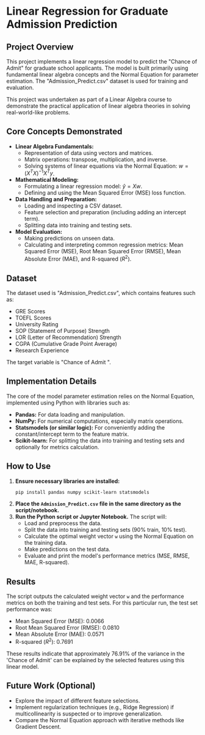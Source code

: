 # Linear Regression for Graduate Admission Prediction

## Project Overview

This project implements a linear regression model to predict the "Chance of Admit" for graduate school applicants. The model is built primarily using fundamental linear algebra concepts and the Normal Equation for parameter estimation. The "Admission_Predict.csv" dataset is used for training and evaluation.

This project was undertaken as part of a Linear Algebra course to demonstrate the practical application of linear algebra theories in solving real-world-like problems.

## Core Concepts Demonstrated

* **Linear Algebra Fundamentals:**
    * Representation of data using vectors and matrices.
    * Matrix operations: transpose, multiplication, and inverse.
    * Solving systems of linear equations via the Normal Equation: $w = (X^T X)^{-1} X^T y$.
* **Mathematical Modeling:**
    * Formulating a linear regression model: $\hat{y} = Xw$.
    * Defining and using the Mean Squared Error (MSE) loss function.
* **Data Handling and Preparation:**
    * Loading and inspecting a CSV dataset.
    * Feature selection and preparation (including adding an intercept term).
    * Splitting data into training and testing sets.
* **Model Evaluation:**
    * Making predictions on unseen data.
    * Calculating and interpreting common regression metrics: Mean Squared Error (MSE), Root Mean Squared Error (RMSE), Mean Absolute Error (MAE), and R-squared ($R^2$).

## Dataset

The dataset used is "Admission_Predict.csv", which contains features such as:
* GRE Scores
* TOEFL Scores
* University Rating
* SOP (Statement of Purpose) Strength
* LOR (Letter of Recommendation) Strength
* CGPA (Cumulative Grade Point Average)
* Research Experience

The target variable is "Chance of Admit ".

## Implementation Details

The core of the model parameter estimation relies on the Normal Equation, implemented using Python with libraries such as:
* **Pandas:** For data loading and manipulation.
* **NumPy:** For numerical computations, especially matrix operations.
* **Statsmodels (or similar logic):** For conveniently adding the constant/intercept term to the feature matrix.
* **Scikit-learn:** For splitting the data into training and testing sets and optionally for metrics calculation.

## How to Use

1.  **Ensure necessary libraries are installed:**
    ```bash
    pip install pandas numpy scikit-learn statsmodels
    ```
2.  **Place the `Admission_Predict.csv` file in the same directory as the script/notebook.**
3.  **Run the Python script or Jupyter Notebook.** The script will:
    * Load and preprocess the data.
    * Split the data into training and testing sets (90% train, 10% test).
    * Calculate the optimal weight vector `w` using the Normal Equation on the training data.
    * Make predictions on the test data.
    * Evaluate and print the model's performance metrics (MSE, RMSE, MAE, R-squared).

## Results

The script outputs the calculated weight vector `w` and the performance metrics on both the training and test sets. For this particular run, the test set performance was:
* Mean Squared Error (MSE): 0.0066
* Root Mean Squared Error (RMSE): 0.0810 
* Mean Absolute Error (MAE): 0.0571
* R-squared ($R^2$): 0.7691

These results indicate that approximately 76.91% of the variance in the 'Chance of Admit' can be explained by the selected features using this linear model.

## Future Work (Optional)

* Explore the impact of different feature selections.
* Implement regularization techniques (e.g., Ridge Regression) if multicollinearity is suspected or to improve generalization.
* Compare the Normal Equation approach with iterative methods like Gradient Descent.
